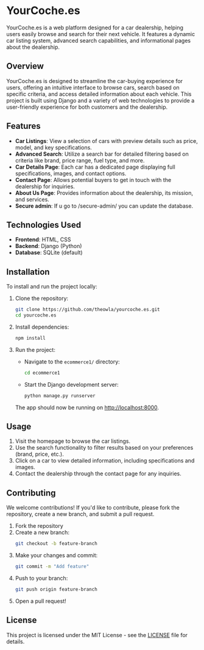 # YourCoche.es

YourCoche.es is a web platform designed for a car dealership, helping users easily browse and search for their next vehicle. It features a dynamic car listing system, advanced search capabilities, and informational pages about the dealership.

## Overview

YourCoche.es is designed to streamline the car-buying experience for users, offering an intuitive interface to browse cars, search based on specific criteria, and access detailed information about each vehicle. This project is built using Django and a variety of web technologies to provide a user-friendly experience for both customers and the dealership.

## Features

- **Car Listings**: View a selection of cars with preview details such as price, model, and key specifications.
- **Advanced Search**: Utilize a search bar for detailed filtering based on criteria like brand, price range, fuel type, and more.
- **Car Details Page**: Each car has a dedicated page displaying full specifications, images, and contact options.
- **Contact Page**: Allows potential buyers to get in touch with the dealership for inquiries.
- **About Us Page**: Provides information about the dealership, its mission, and services.
- **Secure admin**: If u go to /secure-admin/ you can update the database.

## Technologies Used

- **Frontend**: HTML, CSS
- **Backend**: Django (Python)
- **Database**: SQLite (default)

## Installation

To install and run the project locally:

1. Clone the repository:
   ```bash
   git clone https://github.com/theowla/yourcoche.es.git
   cd yourcoche.es
   ```

2. Install dependencies:
   ```bash
   npm install
   ```

3. Run the project:
   - Navigate to the `ecommerce1/` directory:
     ```bash
     cd ecommerce1
     ```
   - Start the Django development server:
     ```bash
     python manage.py runserver
     ```

   The app should now be running on [http://localhost:8000](http://localhost:8000).

## Usage

1. Visit the homepage to browse the car listings.
2. Use the search functionality to filter results based on your preferences (brand, price, etc.).
3. Click on a car to view detailed information, including specifications and images.
4. Contact the dealership through the contact page for any inquiries.

## Contributing

We welcome contributions! If you'd like to contribute, please fork the repository, create a new branch, and submit a pull request.

1. Fork the repository
2. Create a new branch:
   ```bash
   git checkout -b feature-branch
   ```
3. Make your changes and commit:
   ```bash
   git commit -m "Add feature"
   ```
4. Push to your branch:
   ```bash
   git push origin feature-branch
   ```
5. Open a pull request!

## License

This project is licensed under the MIT License - see the [LICENSE](LICENSE) file for details.

